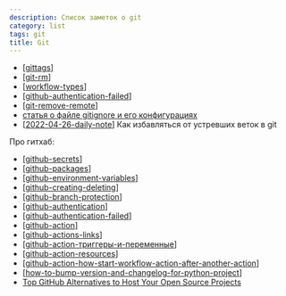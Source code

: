 ```yaml
---
description: Список заметок о git
category: list
tags: git
title: Git
---
```

- [[gittags]]
- [[git-rm]]
- [[workflow-types]]
- [[github-authentication-failed]]
- [[git-remove-remote]]
- [статья о файле gitignore и его конфигурациях](https://tyapk.ru/blog/post/gitignore)
- [[2022-04-26-daily-note]] Как избавляться от устревших веток в git

Про гитхаб:

- [[github-secrets]]
- [[github-packages]]
- [[github-environment-variables]]
- [[github-creating-deleting]]
- [[github-branch-protection]]
- [[github-authentication]]
- [[github-authentication-failed]]
- [[github-action]]
- [[github-actions-links]]
- [[github-action-триггеры-и-переменные]]
- [[github-action-resources]]
- [[github-action-how-start-workflow-action-after-another-action]]
- [[how-to-bump-version-and-changelog-for-python-project]]
- [Top GitHub Alternatives to Host Your Open Source Projects](https://itsfoss.com/github-alternatives/)

[//begin]: # "Autogenerated link references for markdown compatibility"
[gittags]: ../notes/gittags "Организация тегов на git"
[git-rm]: ../notes/git-rm "git-rm"
[workflow-types]: ../notes/workflow-types "Про варианты git workflow"
[github-authentication-failed]: ../notes/github-authentication-failed "Github Authentication Failed"
[git-remove-remote]: ../notes/git-remove-remote "How to remove remote origin from a Git repository"
[2022-04-26-daily-note]: ../posts/2022-04-26-daily-note "git remote stop tracking and replace comma to dot by re"
[github-secrets]: ../notes/github-secrets "Github secrets"
[github-packages]: ../notes/github-packages "Github packages"
[github-environment-variables]: ../notes/github-environment-variables "Github environment variables"
[github-creating-deleting]: ../notes/github-creating-deleting "Githunb creating and deleting of branches"
[github-branch-protection]: ../notes/github-branch-protection "Githunb branch protection"
[github-authentication]: ../notes/github-authentication "Github authentication"
[github-authentication-failed]: ../notes/github-authentication-failed "Github Authentication Failed"
[github-action]: ../notes/github-action "Githunb action"
[github-actions-links]: ../notes/github-actions-links "Ссылка на версию экшена"
[github-action-триггеры-и-переменные]: ../notes/github-action-триггеры-и-переменные "Github action триггеры и переменные - документация и полезные ссылки"
[github-action-resources]: ../notes/github-action-resources "Github actions resources"
[github-action-how-start-workflow-action-after-another-action]: ../notes/github-action-how-start-workflow-action-after-another-action "How start second github action after success first"
[how-to-bump-version-and-changelog-for-python-project]: ../notes/how-to-bump-version-and-changelog-for-python-project "How to bump vershion and changelog for python project"
[//end]: # "Autogenerated link references"